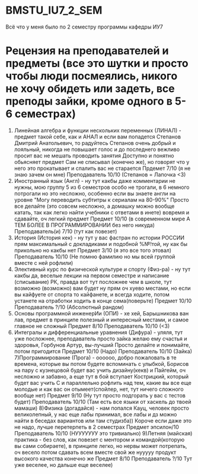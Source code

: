 # BMSTU_IU7_2_SEM
Всё что у меня было по 2 семестру программы кафедры ИУ7
# Рецензия на преподавателей и предметы (все это шутки и просто чтобы люди посмеялись, никого не хочу обидеть или задеть, все преподы зайки, кроме одного в 5-6 семестрах)
1) Линейная алгебра и функции нескольких переменных (ЛИНАЛ) - предмет такой себе, как и АНАЛ и если вам попадется Степанов Дмитрий Анатольевич, то радуйтесь
Степанов очень добрый и лояльный, никогда не повышает голос и до последнего вежливо просит вас не мешать проводить занятия
Доступно и понятно обьясняет предмет
Сам не списывал (конечно же), но говорят что у него это прокатывает и спалить вас не старается
Прдемет 7/10 (я не знаю зачем он мне) Преподаватель 10/10 (Степанов = Лапочка <3)
2) Иностранный язык (Англ) - ну тут какбы даже комментарии не нужны, мою группу 5 из 6 семестров особо не трогали, в 6 немного потрогали но это несложно, особенно если вы знаете англи на уровне "Могу переводить субтитры к сериалам на 80-90%"
Просто все делайте (это совсем несложно, а домашку можно вообще катать, так как легко найти учебники с ответами в инете) вовремя и сдавайте, оч легкий предмет
Предмет 10/10 (в современном мире А ТЕМ БОЛЕЕ В ПРОГРАММИРОВАНИИ без него никуда) Преподаватель(и) 7/10 (тут как повезет)
3) История (История кек) - ну тут у вас фастран по истории РОССИИ прям максимальный с докладиками и подобной %№!той, ну как бы прикольно но какбы нет
Предмет 3/10 (я это все того этовал) Преподаватель 10/10 (Не помню фамилию но мы всей группой вместе с ней рофлили)
4) Элективный курс по физической культуре и спорту (Физ-ра) - ну тут какбы да, веселые лекции на первом семестре и написание (списывание) РК, правда вот тут посложнее чем в школе, тут возможно (возможно) вам будет ну прям оч хуево местами, но если вы кайфуете от спорта то кайфанете, и всегда ходите, потом устанете на отработки ходить в конце сема(поверьте)
Предмет 10/10 Преподаватель ?/10 (Абсолютный рандом)
5) Основы программной инженерИи (ОПИ) - хе хей, Барышникова ван лав, предмет в принципе полезный и интересный местами, и самое главное не сложный
Предмет 8/10 Преподаватель 10/10 (<3)
6) Интегралы и дифференциальные уравнения (Дифура) - уляля, тут уже посложнее, преподаватель просто зайка желаю ему счастья и здоровья, Горбунов Артур, вы-лучший
Просто делайте и понимайте, потом пригодится
Предмет 10/10 (Надо) Преподаватель 10/10 (Зайка)
7)Программирование (Прога) - оооооо, добро пожаловать в те времена, которые вы потом будете вспоминать с улыбкой, Борисов на пару с кузнецовой будет вас учить дизайну(кекв) и Пайгейм, оч несложно и забавно, а еще тут в бой вступает Кострицкий, который будет вас учить С и параллельно рофлить над тем, какие вы все еще молодые и как вас он отымеет(спойлер, нет, тут ничего сложного вообще нет)
Предмет 9/10 (Ну тут просто подгорать у вас с тестов будет) Преподаватель 10/10 (Там есть все языки от хаскель до твоей мамаши)
8)Физика (догадайся) - нам попался Кауц, человек просто великолепный, у нас еще лабы принимал, все лабы и дз можно найти в беседах вариантов или там студизба))
Короче если даже это не надо, лучше перетерпеть в 2 семестрах
Предмет эпсилон/10 Преподаватель 10/10 (НУУУУУУУ это тривиально)
9)Летняя (майская) практика - без слов, как повезет с ментором и командой(которую вы сами собираете), в принципе легко, но нервы может потрепать, оч весело потом сдавать всем вместе свой же нууууу продукт высокого качества конечно же
Предмет 8/10 Преподаватель ?/10
Тут уже веселее, но дальше еще веселее)
